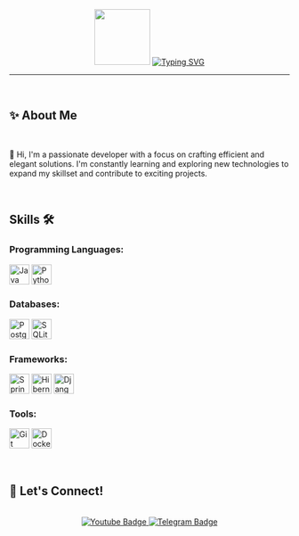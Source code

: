 <div id="header" align="center">
  <img src="https://media.giphy.com/media/M9gbBd9nbDrOTu1Mqx/giphy.gif" width="100"/>
  <a href=""><img src="https://readme-typing-svg.herokuapp.com?font=Fira+Code&size=43&pause=4000&color=FFFFFF&center=true&vCenter=true&width=490&height=100&lines=Hi%2C+I'm+G么MEPE!" alt="Typing SVG" /></a>
</div>

---

<br>

## ✨ About Me

<br>

👋 Hi, I'm a passionate developer with a focus on crafting efficient and elegant solutions. I'm constantly learning and exploring new technologies to expand my skillset and contribute to exciting projects.

<br>

## Skills 🛠️

### Programming Languages:
<p>
  <img src="https://skillicons.dev/icons?i=java" alt="Java" width="36" height="36" />
  <img src="https://skillicons.dev/icons?i=python" alt="Python" width="36" height="36" />
</p>

### Databases:
<p>
  <img src="https://skillicons.dev/icons?i=postgres" alt="PostgreSQL" width="36" height="36" />
  <img src="https://skillicons.dev/icons?i=sqlite" alt="SQLite" width="36" height="36" />
</p>

### Frameworks:
<p>
  <img src="https://skillicons.dev/icons?i=spring" alt="Spring" width="36" height="36" />
  <img src="https://skillicons.dev/icons?i=hibernate" alt="Hibernate" width="36" height="36" />
  <img src="https://skillicons.dev/icons?i=django" alt="Django" width="36" height="36" />
</p>

### Tools:
<p>
  <img src="https://skillicons.dev/icons?i=git" alt="Git" width="36" height="36" />
  <img src="https://skillicons.dev/icons?i=docker" alt="Docker" width="36" height="36" />
</p>

<br>

## 🤝 Let's Connect!

<br>

<div align="center">
  <a href="https://www.youtube.com/@IGamePeI">
    <img src="https://img.shields.io/badge/YouTube-red?style=for-the-badge&logo=youtube&logoColor=white" alt="Youtube Badge"/>
  </a>
  <a href="https://t.me/GemePe">
    <img src="https://img.shields.io/badge/Telegram-2CA5E0?style=for-the-badge&logo=telegram&logoColor=white" alt="Telegram Badge"/>
  </a>
</div>

